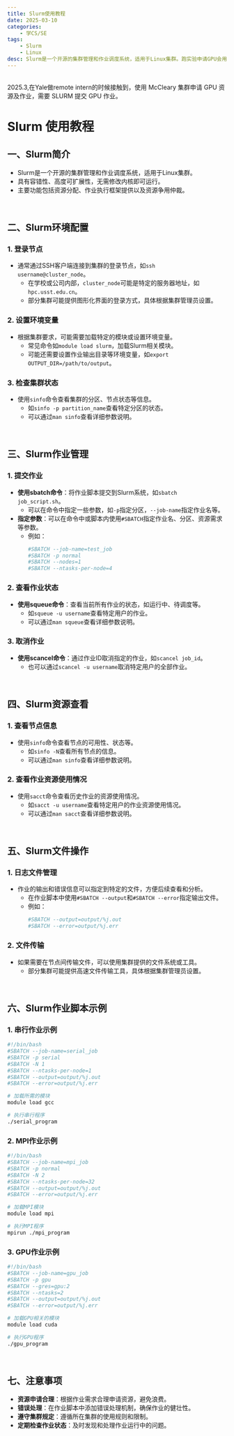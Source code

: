```yaml
---
title: Slurm使用教程
date: 2025-03-10
categories: 
    - 学CS/SE
tags: 
    - Slurm
    - Linux
desc: Slurm是一个开源的集群管理和作业调度系统，适用于Linux集群。跑实验申请GPU会用到它。
---
```


<br>
2025.3,在Yale做remote intern的时候接触到，使用 McCleary 集群申请 GPU 资源及作业，需要 SLURM 提交 GPU 作业。
<br>

# Slurm 使用教程

## 一、Slurm简介
- Slurm是一个开源的集群管理和作业调度系统，适用于Linux集群。
- 具有容错性、高度可扩展性，无需修改内核即可运行。
- 主要功能包括资源分配、作业执行框架提供以及资源争用仲裁。

<br>

## 二、Slurm环境配置
### 1. 登录节点
- 通常通过SSH客户端连接到集群的登录节点，如`ssh username@cluster_node`。
  - 在学校或公司内部，`cluster_node`可能是特定的服务器地址，如`hpc.usst.edu.cn`。
  - 部分集群可能提供图形化界面的登录方式，具体根据集群管理员设置。

### 2. 设置环境变量
- 根据集群要求，可能需要加载特定的模块或设置环境变量。
  - 常见命令如`module load slurm`，加载Slurm相关模块。
  - 可能还需要设置作业输出目录等环境变量，如`export OUTPUT_DIR=/path/to/output`。

### 3. 检查集群状态
- 使用`sinfo`命令查看集群的分区、节点状态等信息。
  - 如`sinfo -p partition_name`查看特定分区的状态。
  - 可以通过`man sinfo`查看详细参数说明。

<br>

## 三、Slurm作业管理
### 1. 提交作业
- **使用sbatch命令**：将作业脚本提交到Slurm系统，如`sbatch job_script.sh`。
  - 可以在命令中指定一些参数，如`-p`指定分区，`--job-name`指定作业名等。
- **指定参数**：可以在命令中或脚本内使用`#SBATCH`指定作业名、分区、资源需求等参数。
  - 例如：
    ```bash
    #SBATCH --job-name=test_job
    #SBATCH -p normal
    #SBATCH --nodes=1
    #SBATCH --ntasks-per-node=4
    ```

### 2. 查看作业状态
- **使用squeue命令**：查看当前所有作业的状态，如运行中、待调度等。
  - 如`squeue -u username`查看特定用户的作业。
  - 可以通过`man squeue`查看详细参数说明。

### 3. 取消作业
- **使用scancel命令**：通过作业ID取消指定的作业，如`scancel job_id`。
  - 也可以通过`scancel -u username`取消特定用户的全部作业。

<br>

## 四、Slurm资源查看
### 1. 查看节点信息
- 使用`sinfo`命令查看节点的可用性、状态等。
  - 如`sinfo -N`查看所有节点的信息。
  - 可以通过`man sinfo`查看详细参数说明。

### 2. 查看作业资源使用情况
- 使用`sacct`命令查看历史作业的资源使用情况。
  - 如`sacct -u username`查看特定用户的作业资源使用情况。
  - 可以通过`man sacct`查看详细参数说明。

<br>

## 五、Slurm文件操作
### 1. 日志文件管理
- 作业的输出和错误信息可以指定到特定的文件，方便后续查看和分析。
  - 在作业脚本中使用`#SBATCH --output`和`#SBATCH --error`指定输出文件。
  - 例如：
    ```bash
    #SBATCH --output=output/%j.out
    #SBATCH --error=output/%j.err
    ```

### 2. 文件传输
- 如果需要在节点间传输文件，可以使用集群提供的文件系统或工具。
  - 部分集群可能提供高速文件传输工具，具体根据集群管理员设置。

<br>

## 六、Slurm作业脚本示例
### 1. 串行作业示例
```bash
#!/bin/bash
#SBATCH --job-name=serial_job
#SBATCH -p serial
#SBATCH -N 1
#SBATCH --ntasks-per-node=1
#SBATCH --output=output/%j.out
#SBATCH --error=output/%j.err

# 加载所需的模块
module load gcc

# 执行串行程序
./serial_program
```

### 2. MPI作业示例
```bash
#!/bin/bash
#SBATCH --job-name=mpi_job
#SBATCH -p normal
#SBATCH -N 2
#SBATCH --ntasks-per-node=32
#SBATCH --output=output/%j.out
#SBATCH --error=output/%j.err

# 加载MPI模块
module load mpi

# 执行MPI程序
mpirun ./mpi_program
```

### 3. GPU作业示例
```bash
#!/bin/bash
#SBATCH --job-name=gpu_job
#SBATCH -p gpu
#SBATCH --gres=gpu:2
#SBATCH --ntasks=2
#SBATCH --output=output/%j.out
#SBATCH --error=output/%j.err

# 加载GPU相关的模块
module load cuda

# 执行GPU程序
./gpu_program
```
<br>

## 七、注意事项
- **资源申请合理**：根据作业需求合理申请资源，避免浪费。
- **错误处理**：在作业脚本中添加错误处理机制，确保作业的健壮性。
- **遵守集群规定**：遵循所在集群的使用规则和限制。
- **定期检查作业状态**：及时发现和处理作业运行中的问题。